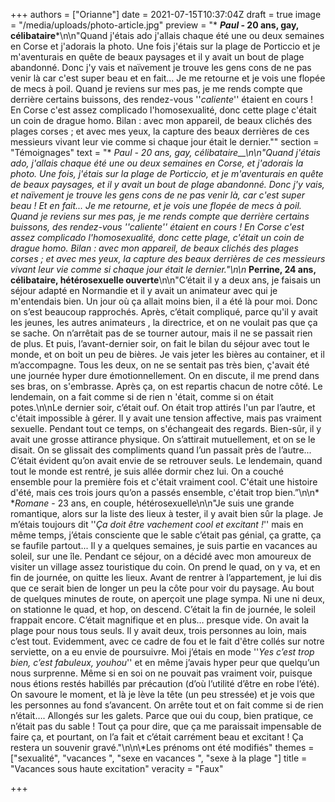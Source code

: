 +++
authors = ["Orianne"]
date = 2021-07-15T10:37:04Z
draft = true
image = "/media/uploads/photo-article.jpg"
preview = "* **_Paul_ - 20 ans, gay, célibataire***\n\n\"Quand j'étais ado j'allais chaque été une ou deux semaines en Corse et j'adorais la photo. Une fois j'étais sur la plage de Porticcio et je m'aventurais en quête de beaux paysages et il y avait un bout de plage abandonné. Donc j'y vais et naïvement je trouve les gens cons de ne pas venir là car c'est super beau et en fait... Je me retourne et je vois une flopée de mecs à poil. Quand je reviens sur mes pas, je me rends compte que derrière certains buissons, des rendez-vous ''_caliente_'' étaient en cours ! En Corse c'est assez complicado l'homosexualité, donc cette plage c'était un coin de drague homo. Bilan : avec mon appareil, de beaux clichés des plages corses ; et avec mes yeux, la capture des beaux derrières de ces messieurs vivant leur vie comme si chaque jour était le dernier.\""
section = "Témoignages"
text = "* *_Paul_ - 20 ans, gay, célibataire__\n\n\"Quand j'étais ado, j'allais chaque été une ou deux semaines en Corse, et j'adorais la photo. Une fois, j'étais sur la plage de Porticcio, et je m'aventurais en quête de beaux paysages, et il y avait un bout de plage abandonné. Donc j'y vais, et naïvement je trouve les gens cons de ne pas venir là, car c'est super beau ! Et en fait... Je me retourne, et je vois une flopée de mecs à poil. Quand je reviens sur mes pas, je me rends compte que derrière certains buissons, des rendez-vous ''_caliente_'' étaient en cours ! En Corse c'est assez complicado l'homosexualité, donc cette plage, c'était un coin de drague homo. Bilan : avec mon appareil, de beaux clichés des plages corses ; et avec mes yeux, la capture des beaux derrières de ces messieurs vivant leur vie comme si chaque jour était le dernier.\"\n\n* **Perrine, 24 ans, célibataire, hétérosexuelle ouverte**\n\n\"C’était il y a deux ans, je faisais un séjour adapté en Normandie et il y avait un animateur avec qui je m'entendais bien. Un jour où ça allait moins bien, il a été là pour moi. Donc on s’est beaucoup rapprochés. Après, c’était compliqué, parce qu'il y avait les jeunes, les autres animateurs , la directrice, et on ne voulait pas que ça se sache. On n’arrêtait pas de se tourner autour, mais il ne se passait rien de plus. Et puis, l’avant-dernier soir, on fait le bilan du séjour avec tout le monde, et on boit un peu de bières. Je vais jeter les bières au container, et il m’accompagne. Tous les deux, on ne se sentait pas très bien, ç'avait été une journée hyper dure émotionnellement. On en discute, il me prend dans ses bras, on s'embrasse. Après ça, on est repartis chacun de notre côté. Le lendemain, on a fait comme si de rien n 'était, comme si on était potes.\n\nLe dernier soir, c’était ouf. On était trop attirés l'un par l’autre, et c'était impossible à gérer. Il y avait une tension affective, mais pas vraiment sexuelle. Pendant tout ce temps, on s'échangeait des regards. Bien-sûr, il y avait une grosse attirance physique. On s’attirait mutuellement, et on se le disait. On se glissait des compliments quand l’un passait près de l’autre... C’était évident qu’on avait envie de se retrouver seuls. Le lendemain, quand tout le monde est rentré, je suis allée dormir chez lui. On a couché ensemble pour la première fois et c'était vraiment cool. C'était une histoire d'été, mais ces trois jours qu’on a passés ensemble, c'était trop bien.”\n\n* *_Romane_ - 23 ans, en couple, hétérosexuelle\n\n\"Je suis une grande romantique, alors sur la liste des lieux à tester, il y avait bien sûr la plage. Je m’étais toujours dit ''_Ça doit être vachement cool et excitant !_'' mais en même temps, j’étais consciente que le sable c’était pas génial, ça gratte, ça se faufile partout... Il y a quelques semaines, je suis partie en vacances au soleil, sur une île. Pendant ce séjour, on a décidé avec mon amoureux de visiter un village assez touristique du coin. On prend le quad, on y va, et en fin de journée, on quitte les lieux. Avant de rentrer à l’appartement, je lui dis que ce serait bien de longer un peu la côte pour voir du paysage. Au bout de quelques minutes de route, on aperçoit une plage sympa. Ni une ni deux, on stationne le quad, et hop, on descend. C’était la fin de journée, le soleil frappait encore. C’était magnifique et en plus… presque vide. On avait la plage pour nous tous seuls. Il y avait deux, trois personnes au loin, mais c’est tout. Evidemment, avec ce cadre de fou et le fait d'être collés sur notre serviette, on a eu envie de poursuivre. Moi j’étais en mode ''_Yes c’est trop bien, c’est fabuleux, youhou_'' et en même j’avais hyper peur que quelqu’un nous surprenne. Même si en soi on ne pouvait pas vraiment voir, puisque nous étions restés habillés par précaution (d’où l’utilité d’être en robe l’été). On savoure le moment, et là je lève la tête (un peu stressée) et je vois que les personnes au fond s’avancent. On arrête tout et on fait comme si de rien n’était…. Allongés sur les galets. Parce que oui du coup, bien pratique, ce n’était pas du sable ! Tout ça pour dire, que ça me paraissait impensable de faire ça, et pourtant, on l’a fait et c’était carrément beau et excitant ! Ça restera un souvenir gravé.\"\n\n\\*Les prénoms ont été modifiés"
themes = ["sexualité", "vacances ", "sexe en vacances ", "sexe à la plage "]
title = "Vacances sous haute excitation"
veracity = "Faux"

+++

